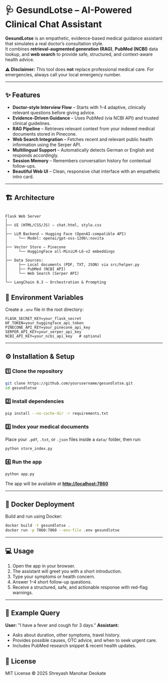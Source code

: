 # 🩺 GesundLotse – AI-Powered Clinical Chat Assistant

**GesundLotse** is an empathetic, evidence-based medical guidance assistant that simulates a real doctor’s consultation style.  
It combines **retrieval-augmented generation (RAG)**, **PubMed (NCBI)** data lookup, and **web search** to provide safe, structured, and context-aware health advice.

⚠ **Disclaimer:** This tool does **not** replace professional medical care. For emergencies, always call your local emergency number.

---

## ✨ Features

- **Doctor-style Interview Flow** – Starts with 1–4 adaptive, clinically relevant questions before giving advice.
- **Evidence-Driven Guidance** – Uses PubMed (via NCBI API) and trusted clinical guidelines.
- **RAG Pipeline** – Retrieves relevant context from your indexed medical documents stored in Pinecone.
- **Web Search Integration** – Fetches recent and relevant public health information using the Serper API.
- **Multilingual Support** – Automatically detects German or English and responds accordingly.
- **Session Memory** – Remembers conversation history for contextual follow-ups.
- **Beautiful Web UI** – Clean, responsive chat interface with an empathetic intro card.

---

## 🏗 Architecture
```

Flask Web Server
│
├── UI (HTML/CSS/JS) – chat.html, style.css
│
├── LLM Backend – Hugging Face (OpenAI-compatible API)
│     └── Model: openai/gpt-oss-120b\:novita
│
├── Vector Store – Pinecone
│     └── HuggingFace all-MiniLM-L6-v2 embeddings
│
├── Data Sources:
│     ├── Local documents (PDF, TXT, JSON) via src/helper.py
│     ├── PubMed (NCBI API)
│     └── Web Search (Serper API)
│
└── LangChain 0.3 – Orchestration & Prompting

```



## 🔑 Environment Variables

Create a `.env` file in the root directory:

```env
FLASK_SECRET_KEY=your_flask_secret
HF_TOKEN=your_huggingface_api_token
PINECONE_API_KEY=your_pinecone_api_key
SERPER_API_KEY=your_serper_api_key
NCBI_API_KEY=your_ncbi_api_key   # optional
````

---

## ⚙ Installation & Setup

### 1️⃣ Clone the repository

```bash
git clone https://github.com/yourusername/gesundlotse.git
cd gesundlotse
```

### 2️⃣ Install dependencies

```bash
pip install --no-cache-dir -r requirements.txt
```

### 3️⃣ Index your medical documents

Place your `.pdf`, `.txt`, or `.json` files inside a `data/` folder, then run:

```bash
python store_index.py
```

### 4️⃣ Run the app

```bash
python app.py
```

The app will be available at **[http://localhost:7860](http://localhost:7860)**

---

## 🐳 Docker Deployment

Build and run using Docker:

```bash
docker build -t gesundlotse .
docker run -p 7860:7860 --env-file .env gesundlotse
```

---

## 💻 Usage

1. Open the app in your browser.
2. The assistant will greet you with a short introduction.
3. Type your symptoms or health concern.
4. Answer 1–4 short follow-up questions.
5. Receive a structured, safe, and actionable response with red-flag warnings.

---

## 📌 Example Query

**User:** "I have a fever and cough for 3 days."
**Assistant:**

* Asks about duration, other symptoms, travel history.
* Provides possible causes, OTC advice, and when to seek urgent care.
* Includes PubMed research snippet & recent health updates.


## 📜 License

MIT License © 2025 Shreyash Manohar Deokate


